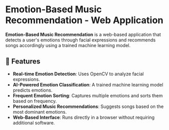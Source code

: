 # Emotion-Based Music Recommendation - Web Application

**Emotion-Based Music Recommendation** is a web-based application that detects a user's emotions through facial expressions and recommends songs accordingly using a trained machine learning model.

## 🌟 Features
- **Real-time Emotion Detection**: Uses OpenCV to analyze facial expressions.
- **AI-Powered Emotion Classification**: A trained machine learning model predicts emotions.
- **Frequent Emotion Sorting**: Captures multiple emotions and sorts them based on frequency.
- **Personalized Music Recommendations**: Suggests songs based on the most dominant emotions.
- **Web-Based Interface**: Runs directly in a browser without requiring additional software.
